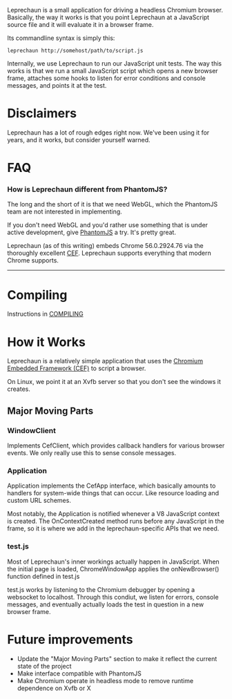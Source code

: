 Leprechaun is a small application for driving a headless Chromium browser.  Basically, the way it works is that you point Leprechaun at a JavaScript source file and it will evaluate it in a browser frame.

Its commandline syntax is simply this:

    leprechaun http://somehost/path/to/script.js

Internally, we use Leprechaun to run our JavaScript unit tests.  The way this works is that we run a small JavaScript script which opens a new browser frame, attaches some hooks to listen for error conditions and console messages, and points it at the test.

# Disclaimers
Leprechaun has a lot of rough edges right now.  We've been using it for years, and it works, but consider yourself warned.

# FAQ
### How is Leprechaun different from PhantomJS?

The long and the short of it is that we need WebGL, which the PhantomJS team are not interested in implementing.

If you don't need WebGL and you'd rather use something that is under active development, give [PhantomJS](http://phantomjs.org/) a try.  It's pretty great.

Leprechaun (as of this writing) embeds Chrome 56.0.2924.76 via the thoroughly excellent [CEF](https://bitbucket.org/chromiumembedded/cef).  Leprechaun supports everything that modern Chrome supports.

---

# Compiling

Instructions in [COMPILING](COMPILING.md)

# How it Works

Leprechaun is a relatively simple application that uses the [Chromium Embedded Framework (CEF)](https://bitbucket.org/chromiumembedded/cef) to script a browser.

On Linux, we point it at an Xvfb server so that you don't see the windows it creates.

## Major Moving Parts
### WindowClient
Implements CefClient, which provides callback handlers for various browser events.  We only really use this to sense console messages.

### Application
Application implements the CefApp interface, which basically amounts to handlers for system-wide things that can occur.  Like resource loading and custom URL schemes.

Most notably, the Application is notified whenever a V8 JavaScript context is created.  The OnContextCreated method runs before any JavaScript in the frame, so it is where we add in the leprechaun-specific APIs that we need.

### test.js
Most of Leprechaun's inner workings actually happen in JavaScript.  When the initial page is loaded, ChromeWindowApp applies the onNewBrowser() function defined in test.js

test.js works by listening to the Chromium debugger by opening a websocket to localhost.  Through this condiut, we listen for errors, console messages, and eventually actually loads the test in question in a new browser frame.

# Future improvements
* Update the "Major Moving Parts" section to make it reflect the current state of the project
* Make interface compatible with PhantomJS
* Make Chromium operate in headless mode to remove runtime dependence on Xvfb or X

